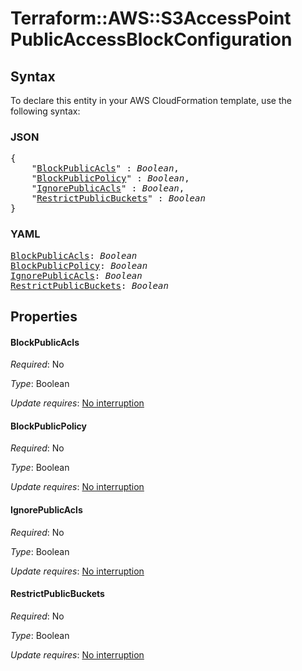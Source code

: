# Terraform::AWS::S3AccessPoint PublicAccessBlockConfiguration

## Syntax

To declare this entity in your AWS CloudFormation template, use the following syntax:

### JSON

<pre>
{
    "<a href="#blockpublicacls" title="BlockPublicAcls">BlockPublicAcls</a>" : <i>Boolean</i>,
    "<a href="#blockpublicpolicy" title="BlockPublicPolicy">BlockPublicPolicy</a>" : <i>Boolean</i>,
    "<a href="#ignorepublicacls" title="IgnorePublicAcls">IgnorePublicAcls</a>" : <i>Boolean</i>,
    "<a href="#restrictpublicbuckets" title="RestrictPublicBuckets">RestrictPublicBuckets</a>" : <i>Boolean</i>
}
</pre>

### YAML

<pre>
<a href="#blockpublicacls" title="BlockPublicAcls">BlockPublicAcls</a>: <i>Boolean</i>
<a href="#blockpublicpolicy" title="BlockPublicPolicy">BlockPublicPolicy</a>: <i>Boolean</i>
<a href="#ignorepublicacls" title="IgnorePublicAcls">IgnorePublicAcls</a>: <i>Boolean</i>
<a href="#restrictpublicbuckets" title="RestrictPublicBuckets">RestrictPublicBuckets</a>: <i>Boolean</i>
</pre>

## Properties

#### BlockPublicAcls

_Required_: No

_Type_: Boolean

_Update requires_: [No interruption](https://docs.aws.amazon.com/AWSCloudFormation/latest/UserGuide/using-cfn-updating-stacks-update-behaviors.html#update-no-interrupt)

#### BlockPublicPolicy

_Required_: No

_Type_: Boolean

_Update requires_: [No interruption](https://docs.aws.amazon.com/AWSCloudFormation/latest/UserGuide/using-cfn-updating-stacks-update-behaviors.html#update-no-interrupt)

#### IgnorePublicAcls

_Required_: No

_Type_: Boolean

_Update requires_: [No interruption](https://docs.aws.amazon.com/AWSCloudFormation/latest/UserGuide/using-cfn-updating-stacks-update-behaviors.html#update-no-interrupt)

#### RestrictPublicBuckets

_Required_: No

_Type_: Boolean

_Update requires_: [No interruption](https://docs.aws.amazon.com/AWSCloudFormation/latest/UserGuide/using-cfn-updating-stacks-update-behaviors.html#update-no-interrupt)

